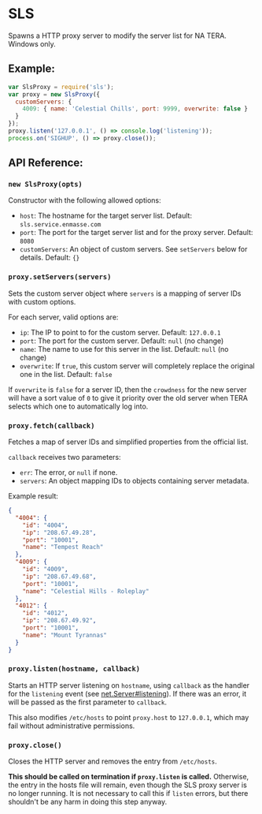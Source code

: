 # SLS

Spawns a HTTP proxy server to modify the server list for NA TERA. Windows only.

## Example:
```javascript
var SlsProxy = require('sls');
var proxy = new SlsProxy({
  customServers: {
    4009: { name: 'Celestial Chills', port: 9999, overwrite: false }
  }
});
proxy.listen('127.0.0.1', () => console.log('listening'));
process.on('SIGHUP', () => proxy.close());
```

## API Reference:

### `new SlsProxy(opts)`
Constructor with the following allowed options:
 * `host`: The hostname for the target server list. Default: `sls.service.enmasse.com`
 * `port`: The port for the target server list and for the proxy server. Default: `8080`
 * `customServers`: An object of custom servers. See `setServers` below for details. Default: `{}`

### `proxy.setServers(servers)`
Sets the custom server object where `servers` is a mapping of server IDs with custom options.

For each server, valid options are:
 * `ip`: The IP to point to for the custom server. Default: `127.0.0.1`
 * `port`: The port for the custom server. Default: `null` (no change)
 * `name`: The name to use for this server in the list. Default: `null` (no change)
 * `overwrite`: If `true`, this custom server will completely replace the original one in the list. Default: `false`

If `overwrite` is `false` for a server ID, then the `crowdness` for the new server will have a sort value of `0`
to give it priority over the old server when TERA selects which one to automatically log into.

### `proxy.fetch(callback)`
Fetches a map of server IDs and simplified properties from the official list.

`callback` receives two parameters:
 * `err`: The error, or `null` if none.
 * `servers`: An object mapping IDs to objects containing server metadata.

Example result:
```json
{
  "4004": {
    "id": "4004",
    "ip": "208.67.49.28",
    "port": "10001",
    "name": "Tempest Reach"
  },
  "4009": {
    "id": "4009",
    "ip": "208.67.49.68",
    "port": "10001",
    "name": "Celestial Hills - Roleplay"
  },
  "4012": {
    "id": "4012",
    "ip": "208.67.49.92",
    "port": "10001",
    "name": "Mount Tyrannas"
  }
}
```

### `proxy.listen(hostname, callback)`
Starts an HTTP server listening on `hostname`, using `callback` as the handler for the `listening` event
(see [net.Server#listening](https://nodejs.org/api/net.html#net_event_listening)). If there was an error,
it will be passed as the first parameter to `callback`.

This also modifies `/etc/hosts` to point `proxy.host` to `127.0.0.1`, which may fail without administrative
permissions.

### `proxy.close()`
Closes the HTTP server and removes the entry from `/etc/hosts`.

**This should be called on termination if `proxy.listen` is called.**
Otherwise, the entry in the hosts file will remain, even though the SLS proxy server is no longer running.
It is not necessary to call this if `listen` errors, but there shouldn't be any harm in doing this step anyway.
